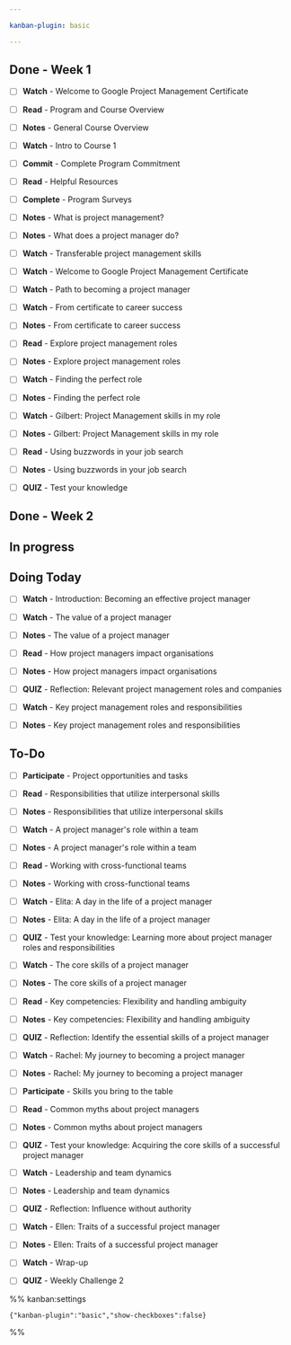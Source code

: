 ```yaml
---

kanban-plugin: basic

---
```


## Done - Week 1

- [ ] **Watch** - Welcome to Google Project Management Certificate
- [ ] **Read** - Program and Course Overview
- [ ] **Notes** - General Course Overview
- [ ] **Watch** - Intro to Course 1
- [ ] **Commit** - Complete Program Commitment
- [ ] **Read** - Helpful Resources
- [ ] **Complete** - Program Surveys
- [ ] **Notes** - What is project management?
- [ ] **Notes** - What does a project manager do?
- [ ] **Watch** - Transferable project management skills
- [ ] **Watch** - Welcome to Google Project Management Certificate
- [ ] **Watch** - Path to becoming a project manager
- [ ] **Watch** - From certificate to career success
- [ ] **Notes** - From certificate to career success
- [ ] **Read** - Explore project management roles
- [ ] **Notes** - Explore project management roles
- [ ] **Watch** - Finding the perfect role
- [ ] **Notes** - Finding the perfect role
- [ ] **Watch** - Gilbert: Project Management skills in my role
- [ ] **Notes** - Gilbert: Project Management skills in my role
- [ ] **Read** - Using buzzwords in your job search
- [ ] **Notes** - Using buzzwords in your job search
- [ ] **QUIZ** - Test your knowledge


## Done - Week 2



## In progress



## Doing Today

- [ ] **Watch** - Introduction: Becoming an effective project manager
- [ ] **Watch** - The value of a project manager
- [ ] **Notes** - The value of a project manager
- [ ] **Read** - How project managers impact organisations
- [ ] **Notes** - How project managers impact organisations
- [ ] **QUIZ** - Reflection: Relevant project management roles and companies
- [ ] **Watch** - Key project management roles and responsibilities
- [ ] **Notes** - Key project management roles and responsibilities


## To-Do

- [ ] **Participate** - Project opportunities and tasks
- [ ] **Read** - Responsibilities that utilize interpersonal skills
- [ ] **Notes** - Responsibilities that utilize interpersonal skills
- [ ] **Watch** - A project manager's role within a team
- [ ] **Notes** - A project manager's role within a team
- [ ] **Read** - Working with cross-functional teams
- [ ] **Notes** - Working with cross-functional teams
- [ ] **Watch** - Elita: A day in the life of a project manager
- [ ] **Notes** - Elita: A day in the life of a project manager
- [ ] **QUIZ** - Test your knowledge: Learning more about project manager roles and responsibilities
- [ ] **Watch** - The core skills of a project  manager
- [ ] **Notes** - The core skills of a project manager
- [ ] **Read** - Key competencies: Flexibility and handling ambiguity
- [ ] **Notes** - Key competencies: Flexibility and handling ambiguity
- [ ] **QUIZ** - Reflection: Identify the essential skills of a project manager
- [ ] **Watch** - Rachel: My journey to becoming a project manager
- [ ] **Notes** - Rachel: My journey to becoming a project manager
- [ ] **Participate** - Skills you bring to the table
- [ ] **Read** - Common myths about project managers
- [ ] **Notes** - Common myths about project managers
- [ ] **QUIZ** - Test your knowledge: Acquiring the core skills of a successful project manager
- [ ] **Watch** - Leadership and team dynamics
- [ ] **Notes** - Leadership and team dynamics
- [ ] **QUIZ** - Reflection: Influence without authority
- [ ] **Watch** - Ellen: Traits of a successful project manager
- [ ] **Notes** - Ellen: Traits of a successful project manager
- [ ] **Watch** - Wrap-up
- [ ] **QUIZ** - Weekly Challenge 2




%% kanban:settings
```
{"kanban-plugin":"basic","show-checkboxes":false}
```
%%